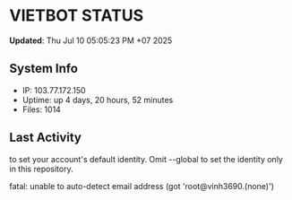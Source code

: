 # VIETBOT STATUS
**Updated**: Thu Jul 10 05:05:23 PM +07 2025

## System Info
- IP: 103.77.172.150
- Uptime: up 4 days, 20 hours, 52 minutes
- Files: 1014

## Last Activity

to set your account's default identity.
Omit --global to set the identity only in this repository.

fatal: unable to auto-detect email address (got 'root@vinh3690.(none)')
